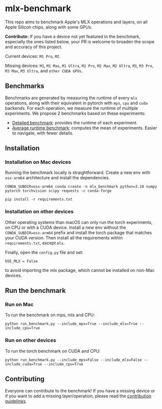 # mlx-benchmark
This repo aims to benchmark Apple's MLX operations and layers, on all Apple Silicon chips, along with some GPUs.

**Contribute:** If you have a device not yet featured in the benchmark, especially the ones listed below, your PR is welcome to broaden the scope and accuracy of this project.

Current devices: `M1 Pro`, `M2`.

Missing devices: `M1`, `M1 Max`, `M1 Ultra`, `M2 Pro`, `M2 Max`, `M2 Ultra`, `M3`, `M3 Pro`, `M3 Max`, `M3 Ultra`, and `other CUDA GPUs`.

## Benchmarks

Benchmarks are generated by measuring the runtime of every `mlx` operations, along with their equivalent in pytorch with `mps`, `cpu` and `cuda` backends. For each operation, we measure the runtime of multiple experiments. We propose 2 benchmarks based on these experiments:

* [Detailed benchmark](benchmarks/average_benchmark.md): provides the runtime of each experiment. 
* [Average runtime benchmark](benchmarks/detailed_benchmark.md): computes the mean of experiments. Easier to navigate, with fewer details.


## Installation


### Installation on Mac devices

Running the benchmark locally is straightforward. Create a new env with `osx-arm64` architecture and install the dependencies.

```shell
CONDA_SUBDIR=osx-arm64 conda create -n mlx_benchmark python=3.10 numpy pytorch torchvision scipy requests -c conda-forge

pip install -r requirements.txt
```


### Installation on other devices
Other operating systems than macOS can only run the torch experiments, on CPU or with a CUDA device. Install a new env without the `CONDA_SUBDIR=osx-arm64` prefix and install the torch package that matches your CUDA version. Then install all the requirements within `requirements.txt`, except `mlx`.

Finally, open the `config.py` file and set:
```
USE_MLX = False
```
to avoid importing the mlx package, which cannot be installed on non-Mac devices.

## Run the benchmark

### Run on Mac

To run the benchmark on mps, mlx and CPU:

```shell
python run_benchmark.py --include_mps=True --include_mlx=True --include_cpu=True
```


### Run on other devices

To run the torch benchmark on CUDA and CPU:

```shell
python run_benchmark.py --include_mps=False --include_mlx=False --include_cuda=True --include_cpu=True
```

## Contributing

Everyone can contribute to the benchmark! If you have a missing device or if you want to add a missing layer/operation, please read the [contribution guidelines](CONTRIBUTING.md).
